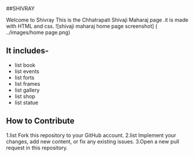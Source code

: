##SHIVRAY


Welcome to Shivray
This is the Chhatrapati Shivaji Maharaj page .it is made with HTML and css.
 ![shivaji maharaj home page screenshot]
 ( ../images/home page.png)


## It includes-
- list book
- list events
- list forts
- list frames
- list gallery
- list shop
- list statue

## How to Contribute
1.list Fork this repository to your GitHub account.
2.list Implement your changes, add new content, or fix any existing issues.
3.Open a new pull request in this repository.